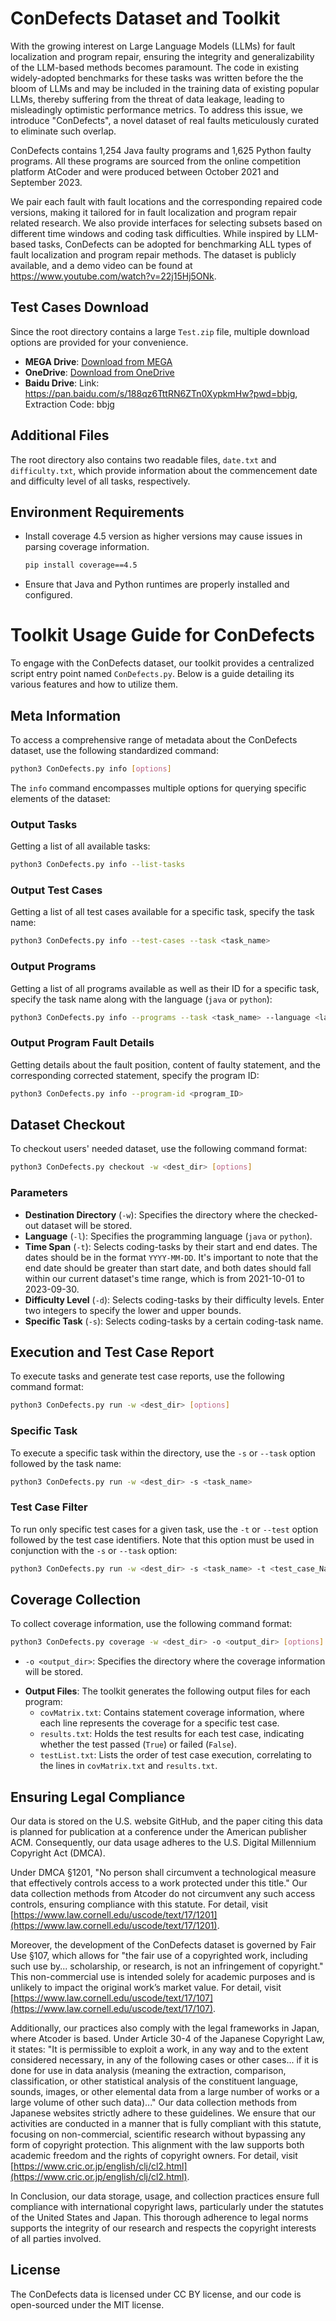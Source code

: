 # ConDefects Dataset and Toolkit

With the growing interest on Large Language Models (LLMs) for fault localization and program repair, ensuring the integrity and generalizability of the LLM-based methods becomes paramount. The code in existing widely-adopted benchmarks for these tasks was written before the the bloom of LLMs and may be included in the training data of existing popular LLMs, thereby suffering from the threat of data leakage, leading to misleadingly optimistic performance metrics. To address this issue, we introduce "ConDefects", a novel dataset of real faults meticulously curated to eliminate such overlap. 

ConDefects contains 1,254 Java faulty programs and 1,625 Python faulty programs.
All these programs are sourced from the online competition platform AtCoder and were produced between October 2021 and September 2023.

We pair each fault with fault locations and the corresponding repaired code versions, making it tailored for in fault localization and program repair related research.
We also provide interfaces for selecting subsets based on different time windows and coding task difficulties.
While inspired by LLM-based tasks, ConDefects can be adopted for benchmarking ALL types of  fault localization and program repair methods.
The dataset is publicly available, and a demo video can be found at https://www.youtube.com/watch?v=22j15Hj5ONk.


## Test Cases Download
Since the root directory contains a large `Test.zip` file, multiple download options are provided for your convenience.
- **MEGA Drive**: [Download from MEGA](https://mega.nz/file/qnohWRhY#L7qgO7C3qqsXyQqJzLuPUJy06dEmnff9J1nUGYNPAHQ)
- **OneDrive**: [Download from OneDrive](https://1drv.ms/u/s!Auo_FVX2RDMxn5MJgml8-0clWIMQSw?e=1gfISm)
- **Baidu Drive**: Link: https://pan.baidu.com/s/188qz6TttRN6ZTn0XypkmHw?pwd=bbjg, Extraction Code: bbjg

## Additional Files
The root directory also contains two readable files, `date.txt` and `difficulty.txt`, which provide information about the commencement date and difficulty level of all tasks, respectively.

## Environment Requirements
- Install coverage 4.5 version as higher versions may cause issues in parsing coverage information.
  ```bash
  pip install coverage==4.5
- Ensure that Java and Python runtimes are properly installed and configured.

# Toolkit Usage Guide for ConDefects

To engage with the ConDefects dataset, our toolkit provides a centralized script entry point named `ConDefects.py`. Below is a guide detailing its various features and how to utilize them.

## Meta Information

To access a comprehensive range of metadata about the ConDefects dataset, use the following standardized command:

```bash
python3 ConDefects.py info [options]
```

The `info` command encompasses multiple options for querying specific elements of the dataset:


### Output Tasks

Getting a list of all available tasks:

```bash
python3 ConDefects.py info --list-tasks
```


### Output Test Cases

Getting a list of all test cases available for a specific task, specify the task name:

```bash
python3 ConDefects.py info --test-cases --task <task_name>
```

### Output Programs

Getting a list of all programs available as well as their ID for a specific task, specify the task name along with the language (`java` or `python`):

```bash
python3 ConDefects.py info --programs --task <task_name> --language <language>
```

### Output Program Fault Details

Getting details about the fault position, content of faulty statement, and the corresponding corrected statement, specify the program ID:

```bash
python3 ConDefects.py info --program-id <program_ID>
```

## Dataset Checkout

To checkout users' needed dataset, use the following command format:

```bash
python3 ConDefects.py checkout -w <dest_dir> [options]
```

### Parameters

* **Destination Directory** (`-w`): Specifies the directory where the checked-out dataset will be stored.
* **Language** (`-l`): Specifies the programming language (`java` or `python`).
* **Time Span** (`-t`): Selects coding-tasks by their start and end dates. The dates should be in the format `YYYY-MM-DD`. It's important to note that the end date should be greater than start date, and both dates should fall within our current dataset's time range, which is from 2021-10-01 to 2023-09-30.
* **Difficulty Level** (`-d`): Selects coding-tasks by their difficulty levels. Enter two integers to specify the lower and upper bounds.
* **Specific Task** (`-s`): Selects coding-tasks by a certain coding-task name.

## Execution and Test Case Report

To execute tasks and generate test case reports, use the following command format:

```bash
python3 ConDefects.py run -w <dest_dir> [options]
```

### Specific Task

To execute a specific task within the directory, use the `-s` or `--task` option followed by the task name:

```bash
python3 ConDefects.py run -w <dest_dir> -s <task_name>
```

### Test Case Filter

To run only specific test cases for a given task, use the `-t` or `--test` option followed by the test case identifiers. Note that this option must be used in conjunction with the `-s` or `--task` option:

```bash
python3 ConDefects.py run -w <dest_dir> -s <task_name> -t <test_case_Name1> [<test_case_name2> ...]
```

## Coverage Collection

To collect coverage information, use the following command format:

```bash
python3 ConDefects.py coverage -w <dest_dir> -o <output_dir> [options]
```

* `-o <output_dir>`: Specifies the directory where the coverage information will be stored.

- **Output Files**: The toolkit generates the following output files for each program:
  - `covMatrix.txt`: Contains statement coverage information, where each line represents the coverage for a specific test case.
  - `results.txt`: Holds the test results for each test case, indicating whether the test passed (`True`) or failed (`False`).
  - `testList.txt`: Lists the order of test case execution, correlating to the lines in `covMatrix.txt` and `results.txt`.

## Ensuring Legal Compliance

Our data is stored on the U.S. website GitHub, and the paper citing this data is planned for publication at a conference under the American publisher ACM. Consequently, our data usage adheres to the U.S. Digital Millennium Copyright Act (DMCA).

Under DMCA §1201, "No person shall circumvent a technological measure that effectively controls access to a work protected under this title." Our data collection methods from Atcoder do not circumvent any such access controls, ensuring compliance with this statute. For detail, visit [https://www.law.cornell.edu/uscode/text/17/1201](https://www.law.cornell.edu/uscode/text/17/1201).

Moreover, the development of the ConDefects dataset is governed by Fair Use §107, which allows for "the fair use of a copyrighted work, including such use by... scholarship, or research, is not an infringement of copyright." This non-commercial use is intended solely for academic purposes and is unlikely to impact the original work’s market value. For detail, visit [https://www.law.cornell.edu/uscode/text/17/107](https://www.law.cornell.edu/uscode/text/17/107).

Additionally, our practices also comply with the legal frameworks in Japan, where Atcoder is based. Under Article 30-4 of the Japanese Copyright Law, it states: "It is permissible to exploit a work, in any way and to the extent considered necessary, in any of the following cases or other cases... if it is done for use in data analysis (meaning the extraction, comparison, classification, or other statistical analysis of the constituent language, sounds, images, or other elemental data from a large number of works or a large volume of other such data)..." Our data collection methods from Japanese websites strictly adhere to these guidelines. We ensure that our activities are conducted in a manner that is fully compliant with this statute, focusing on non-commercial, scientific research without bypassing any form of copyright protection. This alignment with the law supports both academic freedom and the rights of copyright owners. For detail, visit [https://www.cric.or.jp/english/clj/cl2.html](https://www.cric.or.jp/english/clj/cl2.html).

In Conclusion, our data storage, usage, and collection practices ensure full compliance with international copyright laws, particularly under the statutes of the United States and Japan. This thorough adherence to legal norms supports the integrity of our research and respects the copyright interests of all parties involved.

## License

The ConDefects data is licensed under CC BY license, and our code is open-sourced under the MIT license.
